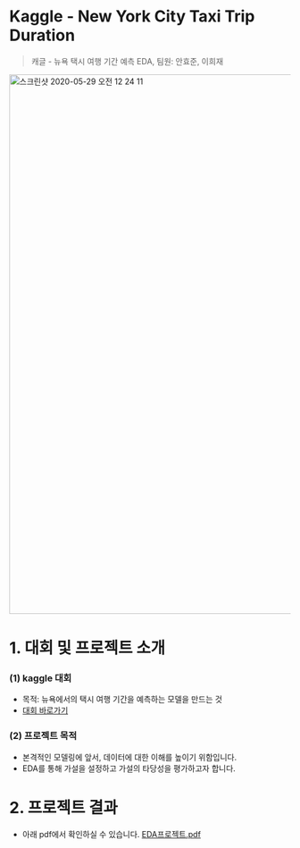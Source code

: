 # Kaggle - New York City Taxi Trip Duration
> 캐글 - 뉴욕 택시 여행 기간 예측 EDA,
> 팀원: 안효준, 이희재

<img width="966" alt="스크린샷 2020-05-29 오전 12 24 11" src="https://user-images.githubusercontent.com/60166667/83160895-b97b4b00-a142-11ea-8868-463da16cd42e.png">


# 1. 대회 및 프로젝트 소개

### (1) kaggle 대회

- 목적: 뉴욕에서의 택시 여행 기간을 예측하는 모델을 만드는 것
- [대회 바로가기](https://www.kaggle.com/c/nyc-taxi-trip-duration)

### (2) 프로젝트 목적
- 본격적인 모델링에 앞서, 데이터에 대한 이해를 높이기 위함입니다.
- EDA를 통해 가설을 설정하고 가설의 타당성을 평가하고자 합니다.

# 2. 프로젝트 결과
- 아래 pdf에서 확인하실 수 있습니다.
[EDA프로젝트.pdf](https://github.com/DS-Heejae/EDA-Project/files/4724035/EDA.pdf)
